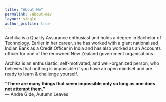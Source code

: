 ```yaml
---
title: "About Me"
permalink: /about-me/
layout: single
author_profile: true
---
```

Archika is a Quality Assurance enthusiast and holds a degree in Bachelor of Technology. Earlier in her career, she has worked with a giant nationalised Indian Bank as a Credit Officer in India and has also worked as an Accounts officer for one of the renowned New Zealand government organisations.  

Archika is an enthusiastic, self-motivated, and well-organized person, who believes that nothing is impossible if you have an open mindset and are ready to learn & challenge yourself.  

**“There are many things that seem impossible only so long as one does not attempt them.”**   
― André Gide, Autumn Leaves
